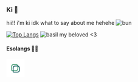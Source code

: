 ### Ki 🥮
hii!! i'm ki idk what to say about me hehehe ![bun](https://static.wikia.nocookie.net/omori/images/c/c3/ForestBunnyWalk.gif/revision/latest?cb=20220314004122&format=original)

[![Top Langs](https://github-readme-stats.vercel.app/api/top-langs/?username=mkukiro&layout=compact)](https://github.com/anuraghazra/github-readme-stats)
![basil my beloved <3](https://static.wikia.nocookie.net/omori/images/a/a8/Basil_walk.gif/revision/latest?cb=20210112004441&format=original)

#### Esolangs 🍋‍🟩
[<img src="noriioicon.svg" width="48px" height="48px">](https://github.com/mkukiro/nori.io)
